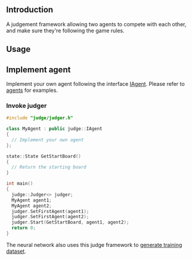 ## Introduction
A judgement framework allowing two agents to compete with each other, and make sure they're following the game rules.

## Usage

## Implement agent
Implement your own agent following the interface [IAgent](./include/judge/IAgent.h). Please refer to [agents](../agents) for examples.

### Invoke judger
```c++
#include "judge/judger.h"

class MyAgent : public judge::IAgent
{
  // Implement your own agent
};

state::State GetStartBoard()
{
  // Return the starting board
}

int main()
{
  judge::Judger<> judger;
  MyAgent agent1;
  MyAgent agent2;
  judger.SetFirstAgent(agent1);
  judger.SetFirstAgent(agent2);
  judger.Start(GetStartBoard, agent1, agent2);
  return 0;
}
```

The neural network also uses this judge framework to [generate training dataset](../agents/train/src/GenerateTrainData.cpp).
